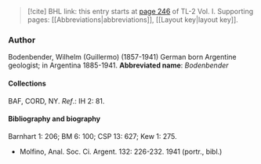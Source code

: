 > [!cite] BHL link: this entry starts at [page 246](https://www.biodiversitylibrary.org/page/33120377) of TL-2 Vol. I.
> Supporting pages: [[Abbreviations|abbreviations]], [[Layout key|layout key]].

### Author

Bodenbender, Wilhelm (Guillermo) (1857-1941) German born Argentine geologist; in Argentina 1885-1941. 
**Abbreviated name**: *Bodenbender*

#### Collections

BAF, CORD, NY.
*Ref*.: IH 2: 81.

#### Bibliography and biography

Barnhart 1: 206; BM 6: 100; CSP 13: 627; Kew 1: 275.
- Molfino, Anal. Soc. Ci. Argent. 132: 226-232. 1941 (portr., bibl.)

